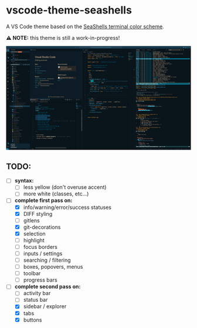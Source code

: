 # vscode-theme-seashells

A VS Code theme based on the [SeaShells terminal color scheme](https://iterm2colorschemes.com).

**⚠️ NOTE:** this theme is still a work-in-progress!

![VS Code screenshot](assets/screenshot.png)

<!-- ![iTerm2 color-schemes SeaShells palette](./assets/iterm2colorschemes-seashells.png) -->

## TODO:

- [ ] **syntax:**
  - [ ] less yellow (don't overuse accent)
  - [ ] more white (classes, etc...)
- [ ] **complete first pass on:**
  - [x] info/warning/error/success statuses
  - [x] DIFF styling
  - [ ] gitlens
  - [x] git-decorations
  - [x] selection
  - [ ] highlight
  - [ ] focus borders
  - [ ] inputs / settings
  - [ ] searching / filtering
  - [ ] boxes, popovers, menus
  - [ ] toolbar
  - [ ] progress bars
- [ ] **complete second pass on:**
  - [ ] activity bar
  - [ ] status bar
  - [x] sidebar / explorer
  - [x] tabs
  - [x] buttons
